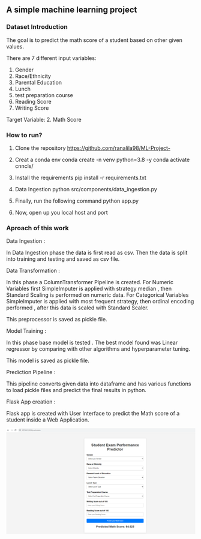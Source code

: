 ## A simple machine learning project

### Dataset Introduction

The goal is to predict the math score of a student based on other given values.

There are 7 different input variables:
1. Gender
2. Race/Ethnicity
3. Parental Education
4. Lunch 
5. test preparation course
6. Reading Score
7. Writing Score

Target Variable:
2. Math Score

### How to run? 
1. Clone the repository
https://github.com/ranalila98/ML-Project-

2. Creat a conda env
conda create -n venv python=3.8 -y
conda activate cnncls/

3. Install the requirements
pip install -r requirements.txt

4. Data Ingestion 
python src/components/data_ingestion.py

5. Finally, run the following command
python app.py

6. Now, open up you local host and port

### Aproach of this work

Data Ingestion :

In Data Ingestion phase the data is first read as csv.
Then the data is split into training and testing and saved as csv file.

Data Transformation :

In this phase a ColumnTransformer Pipeline is created. For Numeric Variables first SimpleImputer is applied with strategy median , then Standard Scaling is performed on numeric data.
For Categorical Variables SimpleImputer is applied with most frequent strategy, then ordinal encoding performed , after this data is scaled with Standard Scaler.

This preprocessor is saved as pickle file.

Model Training :

In this phase base model is tested . The best model found was Linear regressor by comparing with other algorithms and hyperparameter tuning. 

This model is saved as pickle file.

Prediction Pipeline :

This pipeline converts given data into dataframe and has various functions to load pickle files and predict the final results in python.

Flask App creation :

Flask app is created with User Interface to predict the Math score of a student inside a Web Application.

![alt text](image-2.png)


